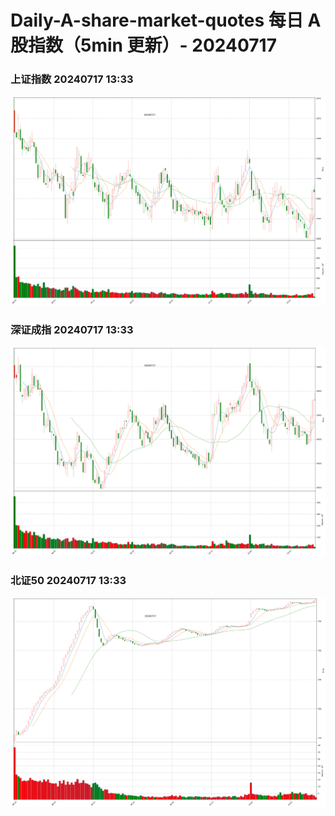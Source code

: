 
# Daily-A-share-market-quotes 每日 A 股指数（5min 更新）- 20240717

### 上证指数 20240717 13:33
![](./fig/2024/7/20240717-sh000001.png)

### 深证成指 20240717 13:33
![](./fig/2024/7/20240717-sz399001.png)

### 北证50 20240717 13:33
![](./fig/2024/7/20240717-bj899050.png)
